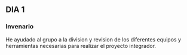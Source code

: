 ## DIA 1 ##

### Invenario ###

He ayudado al grupo a la division y revision de los diferentes equipos y herramientas necesarias para realizar el proyecto integrador.
